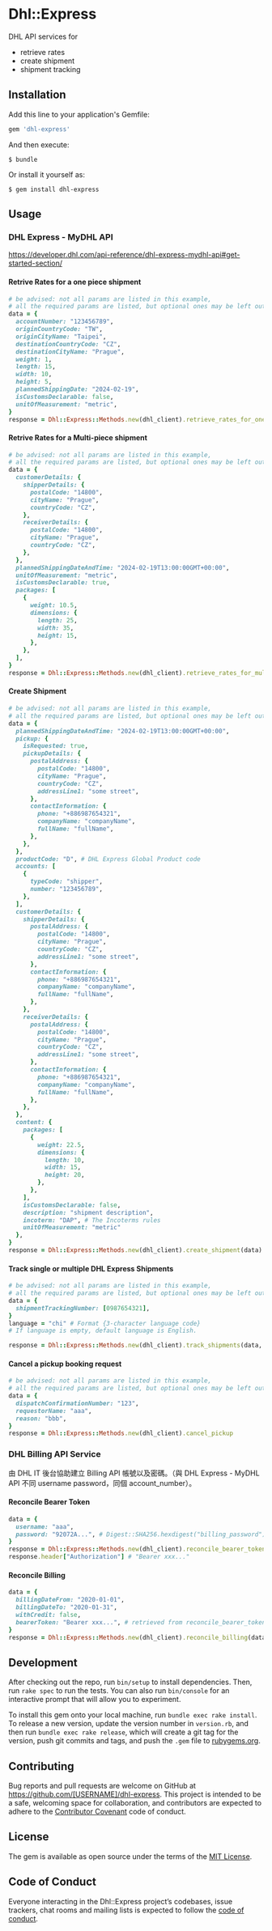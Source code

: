 # Dhl::Express

DHL API services for

- retrieve rates
- create shipment
- shipment tracking

## Installation

Add this line to your application's Gemfile:

```ruby
gem 'dhl-express'
```

And then execute:

    $ bundle

Or install it yourself as:

    $ gem install dhl-express

## Usage

### DHL Express - MyDHL API

https://developer.dhl.com/api-reference/dhl-express-mydhl-api#get-started-section/

#### Retrive Rates for a one piece shipment

```ruby
# be advised: not all params are listed in this example,  
# all the required params are listed, but optional ones may be left out  
data = {
  accountNumber: "123456789",
  originCountryCode: "TW",
  originCityName: "Taipei",
  destinationCountryCode: "CZ",
  destinationCityName: "Prague",
  weight: 1,
  length: 15,
  width: 10,
  height: 5,
  plannedShippingDate: "2024-02-19",
  isCustomsDeclarable: false,
  unitOfMeasurement: "metric",
}
response = Dhl::Express::Methods.new(dhl_client).retrieve_rates_for_one_piece(data)
```

#### Retrive Rates for a Multi-piece shipment

```ruby
# be advised: not all params are listed in this example,  
# all the required params are listed, but optional ones may be left out  
data = {
  customerDetails: {
    shipperDetails: {
      postalCode: "14800",
      cityName: "Prague",
      countryCode: "CZ",
    },
    receiverDetails: {
      postalCode: "14800",
      cityName: "Prague",
      countryCode: "CZ",
    },
  },
  plannedShippingDateAndTime: "2024-02-19T13:00:00GMT+00:00",
  unitOfMeasurement: "metric",
  isCustomsDeclarable: true,
  packages: [
    {
      weight: 10.5,
      dimensions: {
        length: 25,
        width: 35,
        height: 15,
      },
    },
  ],
}
response = Dhl::Express::Methods.new(dhl_client).retrieve_rates_for_multi_piece(data)
```

#### Create Shipment

```ruby
# be advised: not all params are listed in this example,  
# all the required params are listed, but optional ones may be left out  
data = {
  plannedShippingDateAndTime: "2024-02-19T13:00:00GMT+00:00",
  pickup: {
    isRequested: true,
    pickupDetails: {
      postalAddress: {
        postalCode: "14800",
        cityName: "Prague",
        countryCode: "CZ",
        addressLine1: "some street",
      },
      contactInformation: {
        phone: "+886987654321",
        companyName: "companyName",
        fullName: "fullName",
      },
    },
  },
  productCode: "D", # DHL Express Global Product code
  accounts: [
    {
      typeCode: "shipper",
      number: "123456789",
    },
  ],
  customerDetails: {
    shipperDetails: {
      postalAddress: {
        postalCode: "14800",
        cityName: "Prague",
        countryCode: "CZ",
        addressLine1: "some street",
      },
      contactInformation: {
        phone: "+886987654321",
        companyName: "companyName",
        fullName: "fullName",
      },
    },
    receiverDetails: {
      postalAddress: {
        postalCode: "14800",
        cityName: "Prague",
        countryCode: "CZ",
        addressLine1: "some street",
      },
      contactInformation: {
        phone: "+886987654321",
        companyName: "companyName",
        fullName: "fullName",
      },
    },
  },
  content: {
    packages: [
      {
        weight: 22.5,
        dimensions: {
          length: 10,
          width: 15,
          height: 20,
        },
      },
    ],
    isCustomsDeclarable: false,
    description: "shipment description",
    incoterm: "DAP", # The Incoterms rules
    unitOfMeasurement: "metric"
  },
}
response = Dhl::Express::Methods.new(dhl_client).create_shipment(data)
```

#### Track single or multiple DHL Express Shipments

```ruby
# be advised: not all params are listed in this example,  
# all the required params are listed, but optional ones may be left out  
data = {
  shipmentTrackingNumber: [0987654321],
}
language = "chi" # Format {3-character language code}
# If language is empty, default language is English.

response = Dhl::Express::Methods.new(dhl_client).track_shipments(data, language)
```

#### Cancel a pickup booking request

```ruby
# be advised: not all params are listed in this example,  
# all the required params are listed, but optional ones may be left out  
data = {
  dispatchConfirmationNumber: "123",
  requestorName: "aaa",
  reason: "bbb",
}
response = Dhl::Express::Methods.new(dhl_client).cancel_pickup
```

### DHL Billing API Service

由 DHL IT 後台協助建立 Billing API 帳號以及密碼。（與 DHL Express - MyDHL API 不同 username password，同個 account_number）。

#### Reconcile Bearer Token

```ruby
data = {
  username: "aaa",
  password: "92072A...", # Digest::SHA256.hexdigest("billing_password").upcase
}
response = Dhl::Express::Methods.new(dhl_client).reconcile_bearer_token(data)
response.header["Authorization"] # "Bearer xxx..."
```

#### Reconcile Billing

```ruby 
data = {
  billingDateFrom: "2020-01-01",
  billingDateTo: "2020-01-31",
  withCredit: false,
  bearerToken: "Bearer xxx...", # retrieved from reconcile_bearer_token
}
response = Dhl::Express::Methods.new(dhl_client).reconcile_billing(data)
```

## Development

After checking out the repo, run `bin/setup` to install dependencies. Then, run `rake spec` to run the tests. You can also run `bin/console` for an interactive prompt that will allow you to experiment.

To install this gem onto your local machine, run `bundle exec rake install`. To release a new version, update the version number in `version.rb`, and then run `bundle exec rake release`, which will create a git tag for the version, push git commits and tags, and push the `.gem` file to [rubygems.org](https://rubygems.org).

## Contributing

Bug reports and pull requests are welcome on GitHub at https://github.com/[USERNAME]/dhl-express. This project is intended to be a safe, welcoming space for collaboration, and contributors are expected to adhere to the [Contributor Covenant](http://contributor-covenant.org) code of conduct.

## License

The gem is available as open source under the terms of the [MIT License](https://opensource.org/licenses/MIT).

## Code of Conduct

Everyone interacting in the Dhl::Express project’s codebases, issue trackers, chat rooms and mailing lists is expected to follow the [code of conduct](https://github.com/[USERNAME]/dhl-express/blob/master/CODE_OF_CONDUCT.md).
